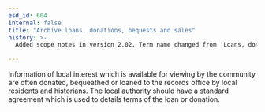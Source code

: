 ```yaml
---
esd_id: 604
internal: false
title: "Archive loans, donations, bequests and sales"
history: >-
  Added scope notes in version 2.02. Term name changed from 'Loans, donations, bequests and sale to the Records Office' to 'Archives - loans, donations bequests and sales' in version 3.00. Name changed to 'Archive loans, donations, bequests and sales' in version 4.00.

---
```


Information of local interest which is available for viewing by the community are often donated, bequeathed or loaned to the records office by local residents and historians.  The local authority should have a standard agreement which is used to details terms of the loan or donation.

